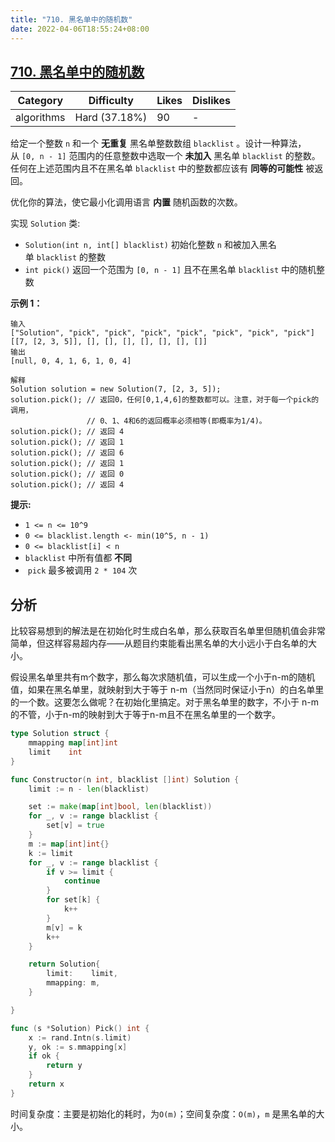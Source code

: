 ```yaml
---
title: "710. 黑名单中的随机数"
date: 2022-04-06T18:55:24+08:00
---
```


## [710. 黑名单中的随机数](https://leetcode-cn.com/problems/random-pick-with-blacklist/description/ "https://leetcode-cn.com/problems/random-pick-with-blacklist/description/")

| Category   | Difficulty    | Likes | Dislikes |
| ---------- | ------------- | ----- | -------- |
| algorithms | Hard (37.18%) | 90    | -        |

给定一个整数 `n` 和一个 **无重复** 黑名单整数数组 `blacklist` 。设计一种算法，从 `[0, n - 1]` 范围内的任意整数中选取一个 **未加入** 黑名单 `blacklist` 的整数。任何在上述范围内且不在黑名单 `blacklist` 中的整数都应该有 **同等的可能性** 被返回。

优化你的算法，使它最小化调用语言 **内置** 随机函数的次数。

实现 `Solution` 类:

- `Solution(int n, int[] blacklist)` 初始化整数 `n` 和被加入黑名单 `blacklist` 的整数
- `int pick()` 返回一个范围为 `[0, n - 1]` 且不在黑名单 `blacklist` 中的随机整数

**示例 1：**

```
输入
["Solution", "pick", "pick", "pick", "pick", "pick", "pick", "pick"]
[[7, [2, 3, 5]], [], [], [], [], [], [], []]
输出
[null, 0, 4, 1, 6, 1, 0, 4]

解释
Solution solution = new Solution(7, [2, 3, 5]);
solution.pick(); // 返回0，任何[0,1,4,6]的整数都可以。注意，对于每一个pick的调用，
                 // 0、1、4和6的返回概率必须相等(即概率为1/4)。
solution.pick(); // 返回 4
solution.pick(); // 返回 1
solution.pick(); // 返回 6
solution.pick(); // 返回 1
solution.pick(); // 返回 0
solution.pick(); // 返回 4
```

**提示:**

- `1 <= n <= 10^9`
- `0 <= blacklist.length <- min(10^5, n - 1)`
- `0 <= blacklist[i] < n`
- `blacklist` 中所有值都 **不同**
-  `pick` 最多被调用 `2 * 104` 次

## 分析

比较容易想到的解法是在初始化时生成白名单，那么获取百名单里但随机值会非常简单，但这样容易超内存——从题目约束能看出黑名单的大小远小于白名单的大小。

假设黑名单里共有m个数字，那么每次求随机值，可以生成一个小于n-m的随机值，如果在黑名单里，就映射到大于等于 n-m（当然同时保证小于n）的白名单里的一个数。这要怎么做呢？在初始化里搞定。对于黑名单里的数字，不小于 n-m的不管，小于n-m的映射到大于等于n-m且不在黑名单里的一个数字。

```go
type Solution struct {
	mmapping map[int]int
	limit    int
}

func Constructor(n int, blacklist []int) Solution {
	limit := n - len(blacklist)

	set := make(map[int]bool, len(blacklist))
	for _, v := range blacklist {
		set[v] = true
	}
	m := map[int]int{}
	k := limit
	for _, v := range blacklist {
		if v >= limit {
			continue
		}
		for set[k] {
			k++
		}
		m[v] = k
		k++
	}

	return Solution{
		limit:    limit,
		mmapping: m,
	}

}

func (s *Solution) Pick() int {
	x := rand.Intn(s.limit)
	y, ok := s.mmapping[x]
	if ok {
		return y
	}
	return x
}
```

时间复杂度：主要是初始化的耗时，为`O(m)`；空间复杂度：`O(m)`，`m` 是黑名单的大小。


